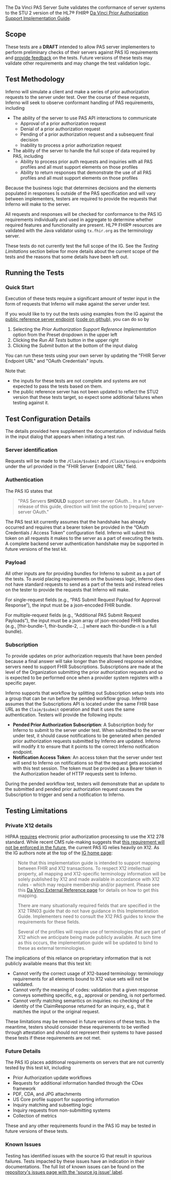The Da Vinci PAS Server Suite validates the conformance of server systems 
to the STU 2 version of the HL7® FHIR® 
[Da Vinci Prior Authorization Support Implementation Guide](https://hl7.org/fhir/us/davinci-pas/STU2/).

## Scope

These tests are a **DRAFT** intended to allow PAS server implementers to perform 
preliminary checks of their servers against PAS IG requirements and [provide 
feedback](https://github.com/inferno-framework/davinci-pas-test-kit/issues) 
on the tests. Future versions of these tests may validate other 
requirements and may change the test validation logic.

## Test Methodology

Inferno will simulate a client and make a series of prior authorization requests to the 
server under test. Over the course of these requests, Inferno will seek to observe
conformant handling of PAS requirements, including
- The ability of the server to use PAS API interactions to communicate 
    - Approval of a prior authorization request
    - Denial of a prior authorization request
    - Pending of a prior authorization request and a subsequent final decision
    - Inability to process a prior authorization request
- The ability of the server to handle the full scope of data required by PAS, including
    - Ability to process prior auth requests and inquiries with all PAS profiles and all must support elements on those profiles
    - Ability to return responses that demonstrate the use of all PAS profiles and all must support elements on those profiles

Because the business logic that determines decisions and the elements populated in responses
Is outside of the PAS specification and will vary between implementers, testers
are required to provide the requests that Inferno will make to the server.

All requests and responses will be checked for conformance to the PAS
IG requirements individually and used in aggregate to determine whether
required features and functionality are present. HL7® FHIR® resources are 
validated with the Java validator using `tx.fhir.org` as the terminology server.

These tests do not currently test the full scope of the IG. See the *Testing Limitations* section below 
for more details about the current scope of the tests and the reasons that some details have been left out.

## Running the Tests

### Quick Start

Execution of these tests require a significant amount of tester input in the
form of requests that Inferno will make against the server under test.

If you would like to try out the tests using examples from the IG against the
[public reference server endpoint](https://prior-auth.davinci.hl7.org/fhir) ([code on github](https://github.com/HL7-DaVinci/prior-auth)), you can do so by 
1. Selecting the *Prior Authorization Support Reference Implementation* option from the Preset dropdown in the upper left
2. Clicking the *Run All Tests* button in the upper right
3. Clicking the *Submit* button at the bottom of the input dialog

You can run these tests using your own server by updating the "FHIR Server Endpoint URL" and "OAuth Credentials" inputs.

Note that:
- the inputs for these tests are not complete and systems are not expected to pass the tests based on them.
- the public reference server has not been updated to reflect the STU2 version that these tests target,
    so expect some additional failures when testing against it.

## Test Configuration Details

The details provided here supplement the documentation of individual fields in the input dialog
that appears when initiating a test run.

### Server identification

Requests will be made to the `/Claim/$submit` and `/Claim/$inquire` endpoints under the url provided in the "FHIR Server Endpoint URL" field.

### Authentication

The PAS IG states that 

> "PAS Servers **SHOULD** support server-server OAuth… In a future release of this guide, direction will limit the option to [require] server-server OAuth."

The PAS test kit currently assumes that the handshake has already occurred and requires
that a bearer token be provided in the “OAuth Credentials / Access Token” configuration
field. Inferno will submit this token on all requests it makes to the server as a part of 
executing the tests. A complete backend server authentication handshake may be supported
in future versions of the test kit.

### Payload

All other inputs are for providing bundles for Inferno to submit as a part of the tests. To avoid placing
requirements on the business logic, Inferno does not have standard requests to send as a part of the tests
and instead relies on the tester to provide the requests that Inferno will make.

For single-request fields (e.g., “PAS Submit Request Payload for Approval Response”), the input must be a json-encoded FHIR bundle.

For multiple-request fields (e.g., “Additional PAS Submit Request Payloads”), the input must be a json array of json-encoded FHIR bundles (e.g., [fhir-bundle-1, fhir-bundle-2, …] where each fhir-bundle-n is a full bundle).

### Subscription

To provide updates on prior authorization requests that have been pended because a final answer will take longer than
the allowed response window, servers need to support FHIR Subscriptions. Subscriptions are made at the level of the
Organization submitting the prior authorization requests and so is expected to be performed once when a provider
system registers with a specific payer.

Inferno supports that workflow by splitting out Subscription setup tests into a group that can be run before the
pended workflow group. Inferno assumes that the Subscriptions API is located under the same FHIR base URL as
the `Claim/$submit` operation and that it uses the same authentication. Testers will provide the following inputs:
- **Pended Prior Authorization Subscription**: A Subscription body for Inferno to submit to the server under test. 
  When submitted to the server under test, it should cause notifications to be generated when pended prior
  authorization requests submitted by Inferno are updated. Inferno will modify it to ensure that it points to
  the correct Inferno notification endpoint.
- **Notification Access Token**: An access token that the server under test will send to Inferno on notifications
  so that the request gets associated with this test session. The token must be provided as a Bearer token in the
  Authorization header of HTTP requests sent to Inferno.

During the pended workflow test, testers will demonstrate that an update to the submitted and pended prior authorization
request causes the Subscription to trigger and send a notification to Inferno.

## Testing Limitations

### Private X12 details

HIPAA [requires](https://hl7.org/fhir/us/davinci-pas/STU2/regulations.html) electronic prior authorization
processing to use the X12 278 standard. While recent CMS rule-making suggests that [this requirement
will not be enforced in the future](https://www.cms.gov/newsroom/fact-sheets/cms-interoperability-and-prior-authorization-final-rule-cms-0057-f),
the current PAS IG relies heavily on X12.  As the IG authors note at the
top of the [IG home page](https://hl7.org/fhir/us/davinci-pas/STU2/):

> Note that this implementation guide is intended to support mapping between FHIR and X12 transactions. To respect
> X12 intellectual property, all mapping and X12-specific terminology information will be solely published by X12
> and made available in accordance with X12 rules - which may require membership and/or payment. Please see this
> [Da Vinci External Reference page](https://confluence.hl7.org/display/DVP/Da+Vinci+Reference+to+External+Standards+and+Terminologies) 
> for details on how to get this mapping.
>
> There are many situationally required fields that are specified in the X12 TRN03 guide that do not have guidance
> in this Implementation Guide. Implementers need to consult the X12 PAS guides to know the requirements for these
> fields.
>
> Several of the profiles will require use of terminologies that are part of X12 which we anticipate being made
> publicly available. At such time as this occurs, the implementation guide will be updated to bind to these as
> external terminologies.

The implications of this reliance on proprietary information that is not publicly available means that this test
kit:

- Cannot verify the correct usage of X12-based terminology: terminology requirements for all elements bound to X12
    value sets will not be validated.
- Cannot verify the meaning of codes: validation that a given response conveys something specific, e.g., approval
    or pending, is not performed.
- Cannot verify matching semantics on inquiries: no checking of the identity of the ClaimResponse returned for an
    inquiry, e.g., that it matches the input or the original request.

These limitations may be removed in future versions of these tests. In the meantime, testers should consider these
requirements to be verified through attestation and should not represent their systems to have passed these tests
if these requirements are not met.

### Future Details

The PAS IG places additional requirements on servers that are not currently tested by this test kit, including

- Prior Authorization update workflows
- Requests for additional information handled through the CDex framework
- PDF, CDA, and JPG attachments
- US Core profile support for supporting information
- Inquiry matching and subsetting logic
- Inquiry requests from non-submitting systems
- Collection of metrics

These and any other requirements found in the PAS IG may be tested in future versions of these tests.

### Known Issues

Testing has identified issues with the source IG that result in spurious failures. 
Tests impacted by these issues have an indication in their documentations. The full
list of known issues can be found on the [repository's issues page with the 'source ig issue'
label](https://github.com/inferno-framework/davinci-pas-test-kit/labels/source%20ig%20issue).